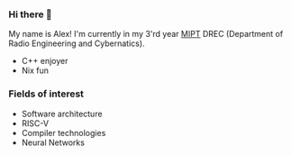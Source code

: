 ### Hi there 👋
My name is Alex! I'm currently in my 3'rd year [MIPT](https://en.wikipedia.org/wiki/Moscow_Institute_of_Physics_and_Technology) DREC (Department of Radio Engineering and Cybernatics).

* C++ enjoyer
* Nix fun

### Fields of interest
* Software architecture
* RISC-V
* Compiler technologies
* Neural Networks
  
<!--
**ajlekcahdp4/ajlekcahdp4** is a ✨ _special_ ✨ repository because its `README.md` (this file) appears on your GitHub profile.

Here are some ideas to get you started:

- 🔭 I’m currently working on ...
- 🌱 I’m currently learning ...
- 👯 I’m looking to collaborate on ...
- 🤔 I’m looking for help with ...
- 💬 Ask me about ...
- 📫 How to reach me: ...
- 😄 Pronouns: ...
- ⚡ Fun fact: ...
-->
